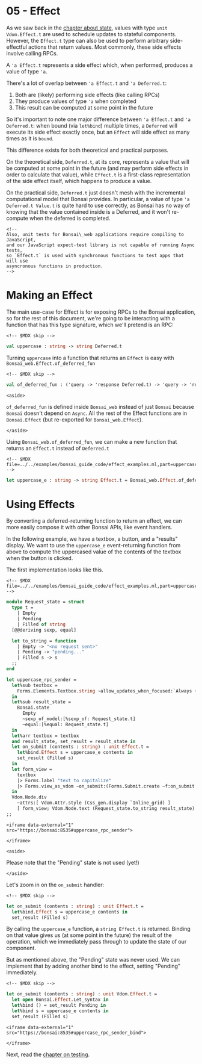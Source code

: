 # 05 - Effect

As we saw back in the [chapter about state](./03-state.mdx), values with
type `unit Vdom.Effect.t` are used to schedule updates to stateful
components. However, the `Effect.t` type can also be used to perform
arbitrary side-effectful actions that return values. Most commonly,
these side effects involve calling RPCs.

A `'a Effect.t` represents a side effect which, when performed, produces
a value of type `'a`.

There's a lot of overlap between `'a Effect.t` and `'a Deferred.t`:

1.  Both are (likely) performing side effects (like calling RPCs)
2.  They produce values of type `'a` when completed
3.  This result can be computed at some point in the future

So it's important to note one major difference between `'a Effect.t` and
`'a Deferred.t`: when bound (via `let%bind`) multiple times, a
`Deferred` will execute its side effect exactly once, but an `Effect`
will side effect as many times as it is `bound`.

This difference exists for both theoretical and practical purposes.

On the theoretical side, `Deferred.t`, at its core, represents a value
that will be computed at some point in the future (and may perform side
effects in order to calculate that value), while `Effect.t` is a
first-class representation of the side effect itself, which happens to
produce a value.

On the practical side, `Deferred.t` just doesn't mesh with the
incremental computational model that Bonsai provides. In particular, a
value of type `'a Deferred.t Value.t` is quite hard to use correctly, as
Bonsai has no way of knowing that the value contained inside is a
Deferred, and it won't re-compute when the deferred is completed.

```{=html}
<!--
Also, unit tests for Bonsai\_web applications require compiling to JavaScript,
and our JavaScript expect-test library is not capable of running Async tests,
so `Effect.t` is used with synchronous functions to test apps that will use
asyncronous functions in production.
-->
```
# Making an Effect

The main use-case for Effect is for exposing RPCs to the Bonsai
application, so for the rest of this document, we're going to be
interacting with a function that has this type signature, which we'll
pretend is an RPC:

```{=html}
<!-- $MDX skip -->
```
``` ocaml
val uppercase : string -> string Deferred.t
```

Turning `uppercase` into a function that returns an `Effect` is easy
with `Bonsai_web.Effect.of_deferred_fun`

```{=html}
<!-- $MDX skip -->
```
``` ocaml
val of_deferred_fun : ('query -> 'response Deferred.t) -> 'query -> 'response t
```

```{=html}
<aside>
```
`of_deferred_fun` is defined inside `Bonsai_web` instead of just
`Bonsai` because `Bonsai` doesn't depend on `Async`. All the rest of the
Effect functions are in `Bonsai.Effect` (but re-exported for
`Bonsai_web.Effect`).
```{=html}
</aside>
```
Using `Bonsai_web.of_deferred_fun`, we can make a new function that
returns an `Effect.t` instead of `Deferred.t`

```{=html}
<!-- $MDX file=../../examples/bonsai_guide_code/effect_examples.ml,part=uppercase_e -->
```
``` ocaml
let uppercase_e : string -> string Effect.t = Bonsai_web.Effect.of_deferred_fun uppercase
```

# Using Effects

By converting a deferred-returning function to return an effect, we can
more easily compose it with other Bonsai APIs, like event handlers.

In the following example, we have a textbox, a button, and a "results"
display. We want to use the `uppercase_e` event-returning function from
above to compute the uppercased value of the contents of the textbox
when the button is clicked.

The first implementation looks like this.

```{=html}
<!-- $MDX file=../../examples/bonsai_guide_code/effect_examples.ml,part=uppercase_rpc_sender -->
```
``` ocaml
module Request_state = struct
  type t =
    | Empty
    | Pending
    | Filled of string
  [@@deriving sexp, equal]

  let to_string = function
    | Empty -> "<no request sent>"
    | Pending -> "pending..."
    | Filled s -> s
  ;;
end

let uppercase_rpc_sender =
  let%sub textbox =
    Forms.Elements.Textbox.string ~allow_updates_when_focused:`Always ()
  in
  let%sub result_state =
    Bonsai.state
      Empty
      ~sexp_of_model:[%sexp_of: Request_state.t]
      ~equal:[%equal: Request_state.t]
  in
  let%arr textbox = textbox
  and result_state, set_result = result_state in
  let on_submit (contents : string) : unit Effect.t =
    let%bind.Effect s = uppercase_e contents in
    set_result (Filled s)
  in
  let form_view =
    textbox
    |> Forms.label "text to capitalize"
    |> Forms.view_as_vdom ~on_submit:(Forms.Submit.create ~f:on_submit ())
  in
  Vdom.Node.div
    ~attrs:[ Vdom.Attr.style (Css_gen.display `Inline_grid) ]
    [ form_view; Vdom.Node.text (Request_state.to_string result_state) ]
;;
```

```{=html}
<iframe data-external="1" src="https://bonsai:8535#uppercase_rpc_sender">
```
```{=html}
</iframe>
```
```{=html}
<aside>
```
Please note that the "Pending" state is not used (yet!)
```{=html}
</aside>
```
Let's zoom in on the `on_submit` handler:

```{=html}
<!-- $MDX skip -->
```
``` ocaml
let on_submit (contents : string) : unit Effect.t =
  let%bind.Effect s = uppercase_e contents in
  set_result (Filled s)
```

By calling the `uppercase_e` function, a `string Effect.t` is returned.
Binding on that value gives us (at some point in the future) the result
of the operation, which we immediately pass through to update the state
of our component.

But as mentioned above, the "Pending" state was never used. We can
implement that by adding another bind to the effect, setting "Pending"
immediately.

```{=html}
<!-- $MDX skip -->
```
``` ocaml
let on_submit (contents : string) : unit Vdom.Effect.t =
  let open Bonsai.Effect.Let_syntax in
  let%bind () = set_result Pending in
  let%bind s = uppercase_e contents in
  set_result (Filled s)
```

```{=html}
<iframe data-external="1" src="https://bonsai:8535#uppercase_rpc_sender_bind">
```
```{=html}
</iframe>
```
Next, read the [chapter on testing](../blogs/testing.mdx).

